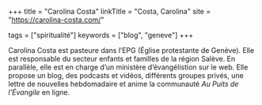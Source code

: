 +++
title = "Carolina Costa"
linkTitle = "Costa, Carolina"
site = "https://carolina-costa.com/"

tags = ["spiritualité"]
keywords = ["blog", "geneve"]
+++

Carolina Costa est pasteure dans l’EPG (Église protestante de Genève). Elle est responsable du secteur enfants et familles de la région Salève. En parallèle, elle est en charge d’un ministère d’évangélistion sur le web. Elle propose un blog, des podcasts et vidéos, différents groupes privés, une lettre de nouvelles hebdomadaire et anime la communauté *Au Puits de l’Évangile* en ligne.
